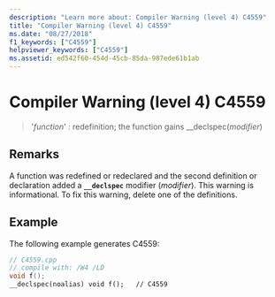 ```yaml
---
description: "Learn more about: Compiler Warning (level 4) C4559"
title: "Compiler Warning (level 4) C4559"
ms.date: "08/27/2018"
f1_keywords: ["C4559"]
helpviewer_keywords: ["C4559"]
ms.assetid: ed542f60-454d-45cb-85da-987ede61b1ab
---
```

# Compiler Warning (level 4) C4559

> '*function*' : redefinition; the function gains __declspec(*modifier*)

## Remarks

A function was redefined or redeclared and the second definition or declaration added a **`__declspec`** modifier (*modifier*). This warning is informational. To fix this warning, delete one of the definitions.

## Example

The following example generates C4559:

```cpp
// C4559.cpp
// compile with: /W4 /LD
void f();
__declspec(noalias) void f();   // C4559
```

